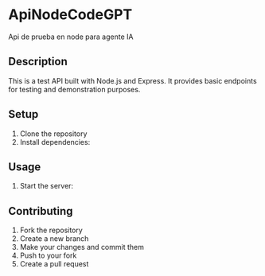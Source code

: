 # ApiNodeCodeGPT
Api de prueba en node para agente IA
## Description
This is a test API built with Node.js and Express. It provides basic endpoints for testing and demonstration purposes.

## Setup
1. Clone the repository
2. Install dependencies:

## Usage
1. Start the server:

## Contributing
1. Fork the repository
2. Create a new branch
3. Make your changes and commit them
4. Push to your fork
5. Create a pull request
